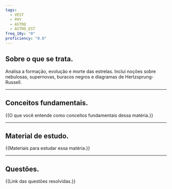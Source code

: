 ```yaml
---
tags:
  - VEST
  - PHY
  - ASTRO
  - ASTRO_EST
freq_10y: "0"
proficiency: "0.0"
---
```

## Sobre o que se trata.

Analisa a formação, evolução e morte das estrelas. Inclui noções sobre nebulosas, supernovas, buracos negros e diagramas de Hertzsprung-Russell.

--- 
## Conceitos fundamentais.

{{O que você entende como conceitos fundamentais dessa matéria.}}

---
## Material de estudo.

{{Materiais para estudar essa matéria.}}

--- 
## Questões.

{{Link das questões resolvidas.}}